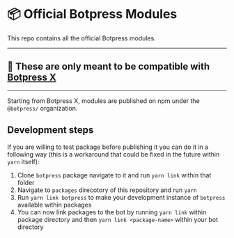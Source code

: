# 📦 Official Botpress Modules

This repo contains all the official Botpress modules.

---
## 🚧 These are only meant to be compatible with [Botpress X](https://github.com/botpress/botpress/tree/develop/x)
---

Starting from Botpress X, modules are published on npm under the `@botpress/` organization.

## Development steps

If you are willing to test package before publishing it you can do it in a following way (this is a workaround that could be fixed in the future within `yarn` itself):
1. Clone `botpress` package navigate to it and run `yarn link` within that folder
2. Navigate to `packages` direcotory of this repository and run `yarn`
3. Run `yarn link botpress` to make your development instance of `botpress` available within packages
4. You can now link packages to the bot by running `yarn link` within package directory and then `yarn link <package-name>` within your bot directory
